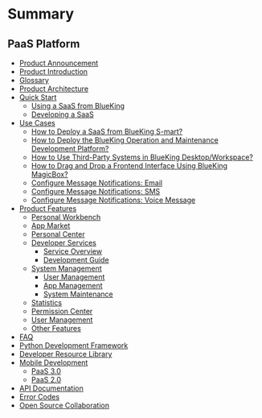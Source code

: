 # Summary

## PaaS Platform
* [Product Announcement](../ReleaseNotes/ReleaseNotes.md)
* [Product Introduction](UserGuide/Overview/README.md)
* [Glossary](UserGuide/Term/Term.md)
* [Product Architecture](UserGuide/ProductArchitecture/Architecture.md)
* [Quick Start]()
    * [Using a SaaS from BlueKing](UserGuide/QuickStart/UsingSaaS.md)
    * [Developing a SaaS](UserGuide/QuickStart/PaaS3DevelopAPP.md)
* [Use Cases]()
    * [How to Deploy a SaaS from BlueKing S-mart?](UserGuide/UserCase/PaaS3/SaaSDeployment.md)
    * [How to Deploy the BlueKing Operation and Maintenance Development Platform?](UserGuide/UserCase/PaaS3/LesscodeDeployment.md)
    * [How to Use Third-Party Systems in BlueKing Desktop/Workspace?](UserGuide/UserCase/PaaS3/ThirdParty.md)
    * [How to Drag and Drop a Frontend Interface Using BlueKing MagicBox?](UserGuide/UserCase/MagicBox.md)
    * [Configure Message Notifications: Email](UserGuide/UserCase/send_mail.md)
    * [Configure Message Notifications: SMS](UserGuide/UserCase/send_sms.md)
    * [Configure Message Notifications: Voice Message](UserGuide/UserCase/send_voice_msg.md)
* [Product Features]()
    * [Personal Workbench](UserGuide/ProductFeatures/PersonalWorkbenchEE.md)
    * [App Market](UserGuide/ProductFeatures/DockMarket.md)
    * [Personal Center](UserGuide/ProductFeatures/DockPersonalCenter.md)
    * [Developer Services]()
        * [Service Overview](UserGuide/ProductFeatures/DevelopService/DevServicesInfoEE.md)
        * [Development Guide](UserGuide/ProductFeatures/DevelopService/PaaS3/DevGuide.md)
    * [System Management]()
        * [User Management](UserGuide/ProductFeatures/SystemManagement/UserManageEE.md)
        * [App Management](UserGuide/ProductFeatures/SystemManagement/PaaS3/SaaSManage.md)
        * [System Maintenance](UserGuide/ProductFeatures/SystemManagement/PaaS3/SysOps.md)
    * [Statistics](UserGuide/ProductFeatures/DockStatistics.md)
    * [Permission Center](UserGuide/ProductFeatures/DockIAM.md)
    * [User Management](UserGuide/ProductFeatures/DockUserManage.md)
    * [Other Features](UserGuide/ProductFeatures/AdvancedFeature.md)
* [FAQ](UserGuide/FAQ/FAQ.md)
* [Python Development Framework](../DevelopTools/SaaSGuide/SUMMARY.md)
* [Developer Resource Library](../DevelopTools/BaseGuide/SUMMARY.md)
* [Mobile Development]()
    * [PaaS 3.0](../DevelopTools/MobileGuide/Mobile_development_v3.md)
    * [PaaS 2.0](../DevelopTools/MobileGuide/Mobile_development_v2.md)
* [API Documentation](APIDocs/README.md)
* [Error Codes](../ErrorCode/paas.md)
* [Open Source Collaboration](https://github.com/TencentBlueKing/blueking-paas)

